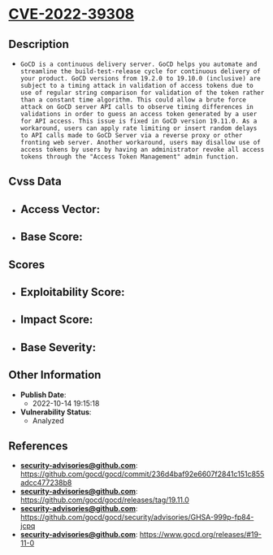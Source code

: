 
# [CVE-2022-39308](https://cve.mitre.org/cgi-bin/cvename.cgi?name=CVE-2022-39308)

## Description

- `GoCD is a continuous delivery server. GoCD helps you automate and streamline the build-test-release cycle for continuous delivery of your product. GoCD versions from 19.2.0 to 19.10.0 (inclusive) are subject to a timing attack in validation of access tokens due to use of regular string comparison for validation of the token rather than a constant time algorithm. This could allow a brute force attack on GoCD server API calls to observe timing differences in validations in order to guess an access token generated by a user for API access. This issue is fixed in GoCD version 19.11.0. As a workaround, users can apply rate limiting or insert random delays to API calls made to GoCD Server via a reverse proxy or other fronting web server. Another workaround, users may disallow use of access tokens by users by having an administrator revoke all access tokens through the "Access Token Management" admin function.`

## Cvss Data

- **Access Vector**:
  - 
- **Base Score**:
  - 

## Scores

- **Exploitability Score**:
  - 
- **Impact Score**:
  - 
- **Base Severity**:
  - 

## Other Information

- **Publish Date**:
  - 2022-10-14 19:15:18
- **Vulnerability Status**:
  - Analyzed

## References

- **security-advisories@github.com**: https://github.com/gocd/gocd/commit/236d4baf92e6607f2841c151c855adcc477238b8
- **security-advisories@github.com**: https://github.com/gocd/gocd/releases/tag/19.11.0
- **security-advisories@github.com**: https://github.com/gocd/gocd/security/advisories/GHSA-999p-fp84-jcpq
- **security-advisories@github.com**: https://www.gocd.org/releases/#19-11-0
